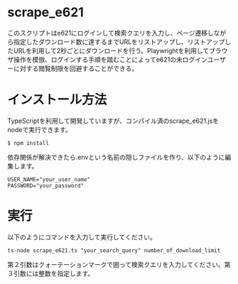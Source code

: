 # scrape_e621

このスクリプトはe621にログインして検索クエリを入力し、ページ遷移しながら指定したダウンロード数に達するまでURLをリストアップし、リストアップしたURLを利用して2秒ごとにダウンロードを行う。Playwrightを利用してブラウザ操作を模倣、ログインする手順を踏むことによってe621の未ログインユーザーに対する閲覧制限を回避することができる。

# インストール方法

TypeScriptを利用して開発していますが、コンパイル済のscrape_e621.jsをnodeで実行できます。

```
$ npm install
```

依存関係が解決できたら.envという名前の隠しファイルを作り、以下のように編集します。

```
USER_NAME="your_user_name"
PASSWORD="your_password"
```

# 実行

以下のようにコマンドを入力して実行してください。
```
ts-node scrape_e621.ts "your_search_query" number_of_download_limit
```
第２引数はクォーテーションマークで囲って検索クエリを入力してください。第３引数には整数を指定します。

